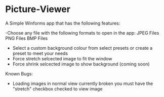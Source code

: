 # Picture-Viewer
 
A Simple Winforms app that has the following features:
 
 -Choose any file with the following formats to open in the app: 
   JPEG Files 
   PNG Files 
   BMP Files
 - Select a custom background colour from select presets or create a preset to meet your needs
 - Force stretch selcected image to fit the window
 - Force shrink selcected image to show background (coming soon)

Known Bugs:
 - Loading images in normal view currently broken you must have the "stretch" checkbox checked to view image
 
